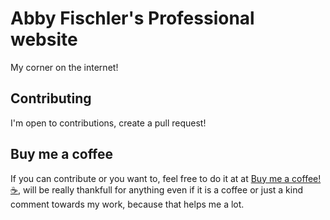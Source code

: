 # Abby Fischler's Professional website

My corner on the internet!

## Contributing
I'm open to contributions, create a pull request!

## Buy me a coffee
If you can contribute or you want to, feel free to do it at at [Buy me a coffee! ☕,](hthttps://www.buymeacoffee.com/abbyfischlerI) will be really thankfull for anything even if it is a coffee or just a kind comment towards my work, because that helps me a lot. 
